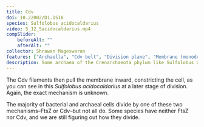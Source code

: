 ```yaml
---
title: Cdv
doi: 10.22002/D1.1518
species: Sulfolobus acidocaldarius
video: 5_12_Sacidocaldarius.mp4
compSlider:
    beforeAlt: ""
    afterAlt: ""
collector: Shrawan Mageswaran
features: ["Archaella", "Cdv belt", "Division plane", "Membrane (monoderm)", "Ribosomes", "Storage granules", "Surface layer", "Unidentified structures"]
description: Some archaea of the Crenarchaeota phylum like Sulfolobus acidocaldarius use a belt of Cdv cytoskeletal filaments that cinch down the cell to divide
---
```


The Cdv filaments then pull the membrane inward, constricting the cell, as you can see in this *Sulfolobus acidocaldarius* at a later stage of division. Again, the exact mechanism is unknown.

The majority of bacterial and archaeal cells divide by one of these two mechanisms–FtsZ or Cdv–but not all do. Some species have neither FtsZ nor Cdv, and we are still figuring out how they divide.

